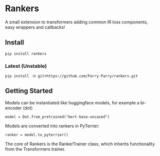 # Rankers
A small extension to transformers adding common IR loss components, easy wrappers and callbacks!

## Install 
```
pip install rankers
```
### Latest (Unstable)
```
pip install -U git+https://github.com/Parry-Parry/rankers.git
```

## Getting Started

Models can be instantiated like huggingface models, for example a bi-encoder (dot)

```
model = Dot.from_pretrained("bert-base-uncased")
```

Models are converted into rankers in PyTerrier:
```
ranker = model.to_pyterrier()
```

The core of Rankers is the RankerTrainer class, which inherits functionality from the Transformers trainer.

